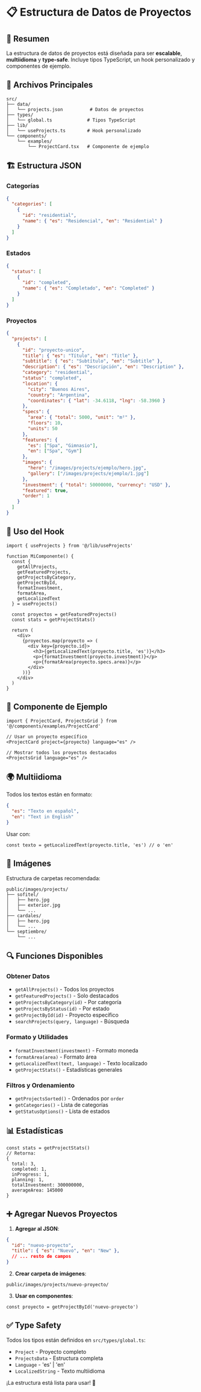 # 📋 Estructura de Datos de Proyectos

## 🚀 Resumen

La estructura de datos de proyectos está diseñada para ser **escalable**, **multiidioma** y **type-safe**. Incluye tipos TypeScript, un hook personalizado y componentes de ejemplo.

## 📁 Archivos Principales

```
src/
├── data/
│   └── projects.json          # Datos de proyectos
├── types/
│   └── global.ts             # Tipos TypeScript
├── lib/
│   └── useProjects.ts        # Hook personalizado
└── components/
    └── examples/
        └── ProjectCard.tsx   # Componente de ejemplo
```

## 🏗️ Estructura JSON

### Categorías
```json
{
  "categories": [
    {
      "id": "residential",
      "name": { "es": "Residencial", "en": "Residential" }
    }
  ]
}
```

### Estados
```json
{
  "status": [
    {
      "id": "completed",
      "name": { "es": "Completado", "en": "Completed" }
    }
  ]
}
```

### Proyectos
```json
{
  "projects": [
    {
      "id": "proyecto-unico",
      "title": { "es": "Título", "en": "Title" },
      "subtitle": { "es": "Subtítulo", "en": "Subtitle" },
      "description": { "es": "Descripción", "en": "Description" },
      "category": "residential",
      "status": "completed",
      "location": {
        "city": "Buenos Aires",
        "country": "Argentina",
        "coordinates": { "lat": -34.6118, "lng": -58.3960 }
      },
      "specs": {
        "area": { "total": 5000, "unit": "m²" },
        "floors": 10,
        "units": 50
      },
      "features": {
        "es": ["Spa", "Gimnasio"],
        "en": ["Spa", "Gym"]
      },
      "images": {
        "hero": "/images/projects/ejemplo/hero.jpg",
        "gallery": ["/images/projects/ejemplo/1.jpg"]
      },
      "investment": { "total": 50000000, "currency": "USD" },
      "featured": true,
      "order": 1
    }
  ]
}
```

## 🎣 Uso del Hook

```tsx
import { useProjects } from '@/lib/useProjects'

function MiComponente() {
  const {
    getAllProjects,
    getFeaturedProjects,
    getProjectsByCategory,
    getProjectById,
    formatInvestment,
    formatArea,
    getLocalizedText
  } = useProjects()

  const proyectos = getFeaturedProjects()
  const stats = getProjectStats()

  return (
    <div>
      {proyectos.map(proyecto => (
        <div key={proyecto.id}>
          <h3>{getLocalizedText(proyecto.title, 'es')}</h3>
          <p>{formatInvestment(proyecto.investment)}</p>
          <p>{formatArea(proyecto.specs.area)}</p>
        </div>
      ))}
    </div>
  )
}
```

## 🎨 Componente de Ejemplo

```tsx
import { ProjectCard, ProjectsGrid } from '@/components/examples/ProjectCard'

// Usar un proyecto específico
<ProjectCard project={proyecto} language="es" />

// Mostrar todos los proyectos destacados
<ProjectsGrid language="es" />
```

## 🌍 Multiidioma

Todos los textos están en formato:
```json
{
  "es": "Texto en español",
  "en": "Text in English"
}
```

Usar con:
```tsx
const texto = getLocalizedText(proyecto.title, 'es') // o 'en'
```

## 📸 Imágenes

Estructura de carpetas recomendada:
```
public/images/projects/
├── sofitel/
│   ├── hero.jpg
│   ├── exterior.jpg
│   └── ...
├── cardales/
│   ├── hero.jpg
│   └── ...
└── septiembre/
    └── ...
```

## 🔍 Funciones Disponibles

### Obtener Datos
- `getAllProjects()` - Todos los proyectos
- `getFeaturedProjects()` - Solo destacados
- `getProjectsByCategory(id)` - Por categoría
- `getProjectsByStatus(id)` - Por estado
- `getProjectById(id)` - Proyecto específico
- `searchProjects(query, language)` - Búsqueda

### Formato y Utilidades
- `formatInvestment(investment)` - Formato moneda
- `formatArea(area)` - Formato área
- `getLocalizedText(text, language)` - Texto localizado
- `getProjectStats()` - Estadísticas generales

### Filtros y Ordenamiento
- `getProjectsSorted()` - Ordenados por `order`
- `getCategories()` - Lista de categorías
- `getStatusOptions()` - Lista de estados

## 📊 Estadísticas

```tsx
const stats = getProjectStats()
// Retorna:
{
  total: 3,
  completed: 1,
  inProgress: 1,
  planning: 1,
  totalInvestment: 300000000,
  averageArea: 145000
}
```

## ➕ Agregar Nuevos Proyectos

1. **Agregar al JSON**:
```json
{
  "id": "nuevo-proyecto",
  "title": { "es": "Nuevo", "en": "New" },
  // ... resto de campos
}
```

2. **Crear carpeta de imágenes**:
```
public/images/projects/nuevo-proyecto/
```

3. **Usar en componentes**:
```tsx
const proyecto = getProjectById('nuevo-proyecto')
```

## ✅ Type Safety

Todos los tipos están definidos en `src/types/global.ts`:
- `Project` - Proyecto completo
- `ProjectsData` - Estructura completa
- `Language` - 'es' | 'en'
- `LocalizedString` - Texto multiidioma

¡La estructura está lista para usar! 🚀 